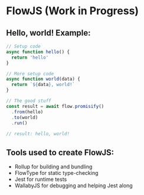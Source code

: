 # FlowJS (Work in Progress)

## Hello, world! Example:
```js
// Setup code
async function hello() {
  return 'hello'
}

// More setup code
async function world(data) {
  return `${data}, world!`
}

// The good stuff
const result = await flow.promisify()
  .from(hello)
  .to(world)
  .run()
	
// result: hello, world!
```

## Tools used to create FlowJS:
- Rollup for building and bundling
- FlowType for static type-checking
- Jest for runtime tests
- WallabyJS for debugging and helping Jest along
